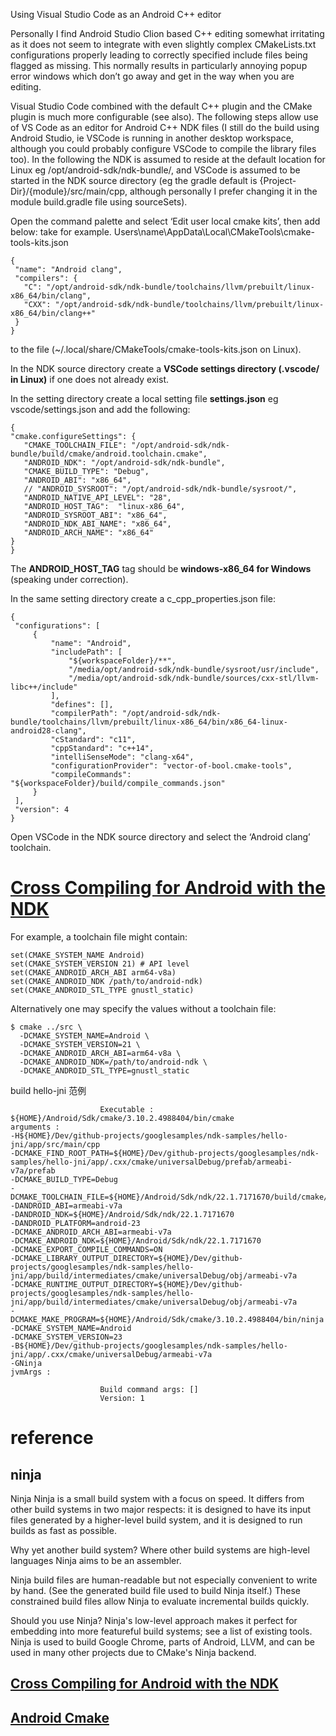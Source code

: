 Using Visual Studio Code as an Android C++ editor

Personally I find Android Studio Clion based C++ editing somewhat irritating as it does not seem to integrate with even slightly complex CMakeLists.txt configurations properly leading to correctly specified include files being flagged as missing. This normally results in particularly annoying popup error windows which don’t go away and get in the way when you are editing.

Visual Studio Code combined with the default C++ plugin and the CMake plugin is much more configurable (see also). The following steps allow use of VS Code as an editor for Android C++ NDK files (I still do the build using Android Studio, ie VSCode is running in another desktop workspace, although you could probably configure VSCode to compile the library files too). In the following the NDK is assumed to reside at the default location for Linux eg /opt/android-sdk/ndk-bundle/, and VSCode is assumed to be started in the NDK source directory (eg the gradle default is {Project-Dir}/{module}/src/main/cpp, although personally I prefer changing it in the module build.gradle file using sourceSets).

Open the command palette and select ‘Edit user local cmake kits’, then add below:
take for example.
Users\name\AppData\Local\CMakeTools\cmake-tools-kits.json

```
{
 "name": "Android clang",
 "compilers": {
   "C": "/opt/android-sdk/ndk-bundle/toolchains/llvm/prebuilt/linux-x86_64/bin/clang",
   "CXX": "/opt/android-sdk/ndk-bundle/toolchains/llvm/prebuilt/linux-x86_64/bin/clang++"
 }
}
```

to the file (~/.local/share/CMakeTools/cmake-tools-kits.json on Linux).

In the NDK source directory create a **VSCode settings directory (.vscode/ in Linux)** if one does not already exist.

In the setting directory create a local setting file **settings.json** eg vscode/settings.json and add the following:

```
{
"cmake.configureSettings": {
   "CMAKE_TOOLCHAIN_FILE": "/opt/android-sdk/ndk-bundle/build/cmake/android.toolchain.cmake",
   "ANDROID_NDK": "/opt/android-sdk/ndk-bundle",
   "CMAKE_BUILD_TYPE": "Debug",
   "ANDROID_ABI": "x86_64",
   // "ANDROID_SYSROOT": "/opt/android-sdk/ndk-bundle/sysroot/",
   "ANDROID_NATIVE_API_LEVEL": "28",
   "ANDROID_HOST_TAG":  "linux-x86_64",
   "ANDROID_SYSROOT_ABI": "x86_64",
   "ANDROID_NDK_ABI_NAME": "x86_64",
   "ANDROID_ARCH_NAME": "x86_64"
}
}
```

The **ANDROID_HOST_TAG** tag should be **windows-x86_64 for Windows** (speaking under correction).

In the same setting directory create a c_cpp_properties.json file:
```
{
 "configurations": [
     {
         "name": "Android",
         "includePath": [
             "${workspaceFolder}/**",
             "/media/opt/android-sdk/ndk-bundle/sysroot/usr/include",
             "/media/opt/android-sdk/ndk-bundle/sources/cxx-stl/llvm-libc++/include"
         ],
         "defines": [],
         "compilerPath": "/opt/android-sdk/ndk-bundle/toolchains/llvm/prebuilt/linux-x86_64/bin/x86_64-linux-android28-clang",
         "cStandard": "c11",
         "cppStandard": "c++14",
         "intelliSenseMode": "clang-x64",
         "configurationProvider": "vector-of-bool.cmake-tools",
         "compileCommands": "${workspaceFolder}/build/compile_commands.json"
     }
 ],
 "version": 4
}
```
Open VSCode in the NDK source directory and select the ‘Android clang’ toolchain.

#  [Cross Compiling for Android with the NDK](https://cmake.org/cmake/help/latest/manual/cmake-toolchains.7.html#id22)

For example, a toolchain file might contain:
```
set(CMAKE_SYSTEM_NAME Android)
set(CMAKE_SYSTEM_VERSION 21) # API level
set(CMAKE_ANDROID_ARCH_ABI arm64-v8a)
set(CMAKE_ANDROID_NDK /path/to/android-ndk)
set(CMAKE_ANDROID_STL_TYPE gnustl_static)
```
Alternatively one may specify the values without a toolchain file:
```
$ cmake ../src \
  -DCMAKE_SYSTEM_NAME=Android \
  -DCMAKE_SYSTEM_VERSION=21 \
  -DCMAKE_ANDROID_ARCH_ABI=arm64-v8a \
  -DCMAKE_ANDROID_NDK=/path/to/android-ndk \
  -DCMAKE_ANDROID_STL_TYPE=gnustl_static
```

build hello-jni 范例
```
                    Executable : ${HOME}/Android/Sdk/cmake/3.10.2.4988404/bin/cmake
arguments :
-H${HOME}/Dev/github-projects/googlesamples/ndk-samples/hello-jni/app/src/main/cpp
-DCMAKE_FIND_ROOT_PATH=${HOME}/Dev/github-projects/googlesamples/ndk-samples/hello-jni/app/.cxx/cmake/universalDebug/prefab/armeabi-v7a/prefab
-DCMAKE_BUILD_TYPE=Debug
-DCMAKE_TOOLCHAIN_FILE=${HOME}/Android/Sdk/ndk/22.1.7171670/build/cmake/android.toolchain.cmake
-DANDROID_ABI=armeabi-v7a
-DANDROID_NDK=${HOME}/Android/Sdk/ndk/22.1.7171670
-DANDROID_PLATFORM=android-23
-DCMAKE_ANDROID_ARCH_ABI=armeabi-v7a
-DCMAKE_ANDROID_NDK=${HOME}/Android/Sdk/ndk/22.1.7171670
-DCMAKE_EXPORT_COMPILE_COMMANDS=ON
-DCMAKE_LIBRARY_OUTPUT_DIRECTORY=${HOME}/Dev/github-projects/googlesamples/ndk-samples/hello-jni/app/build/intermediates/cmake/universalDebug/obj/armeabi-v7a
-DCMAKE_RUNTIME_OUTPUT_DIRECTORY=${HOME}/Dev/github-projects/googlesamples/ndk-samples/hello-jni/app/build/intermediates/cmake/universalDebug/obj/armeabi-v7a
-DCMAKE_MAKE_PROGRAM=${HOME}/Android/Sdk/cmake/3.10.2.4988404/bin/ninja
-DCMAKE_SYSTEM_NAME=Android
-DCMAKE_SYSTEM_VERSION=23
-B${HOME}/Dev/github-projects/googlesamples/ndk-samples/hello-jni/app/.cxx/cmake/universalDebug/armeabi-v7a
-GNinja
jvmArgs :

                    Build command args: []
                    Version: 1
```

# reference
## ninja
Ninja
Ninja is a small build system with a focus on speed. It differs from other build systems in two major respects: it is designed to have its input files generated by a higher-level build system, and it is designed to run builds as fast as possible.

Why yet another build system?
Where other build systems are high-level languages Ninja aims to be an assembler.

Ninja build files are human-readable but not especially convenient to write by hand. (See the generated build file used to build Ninja itself.) These constrained build files allow Ninja to evaluate incremental builds quickly.

Should you use Ninja?
Ninja's low-level approach makes it perfect for embedding into more featureful build systems; see a list of existing tools. Ninja is used to build Google Chrome, parts of Android, LLVM, and can be used in many other projects due to CMake's Ninja backend.

## [Cross Compiling for Android with the NDK](https://cmake.org/cmake/help/latest/manual/cmake-toolchains.7.html#id22)

## [Android Cmake](https://developer.android.com/ndk/guides/cmake#command-line)
